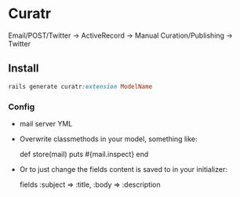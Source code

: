 # Curatr

Email/POST/Twitter -> ActiveRecord -> Manual Curation/Publishing -> Twitter

## Install

``` ruby
rails generate curatr:extension ModelName
```

### Config

- mail server YML

- Overwrite classmethods in your model, something like:

	def store(mail)
		puts #{mail.inspect}
	end

- Or to just change the fields content is saved to in your initializer:

	fields :subject => :title, :body => :description